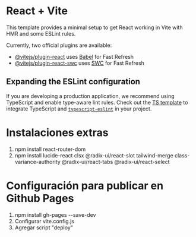# React + Vite

This template provides a minimal setup to get React working in Vite with HMR and some ESLint rules.

Currently, two official plugins are available:

- [@vitejs/plugin-react](https://github.com/vitejs/vite-plugin-react/blob/main/packages/plugin-react/README.md) uses [Babel](https://babeljs.io/) for Fast Refresh
- [@vitejs/plugin-react-swc](https://github.com/vitejs/vite-plugin-react-swc) uses [SWC](https://swc.rs/) for Fast Refresh

## Expanding the ESLint configuration

If you are developing a production application, we recommend using TypeScript and enable type-aware lint rules. Check out the [TS template](https://github.com/vitejs/vite/tree/main/packages/create-vite/template-react-ts) to integrate TypeScript and [`typescript-eslint`](https://typescript-eslint.io) in your project.


# Instalaciones extras
1. npm install react-router-dom
2. npm install lucide-react clsx @radix-ui/react-slot tailwind-merge class-variance-authority @radix-ui/react-tabs @radix-ui/react-select

# Configuración para publicar en Github Pages
1. npm install gh-pages --save-dev
2. Configurar vite.config.js
3. Agregar script "deploy"